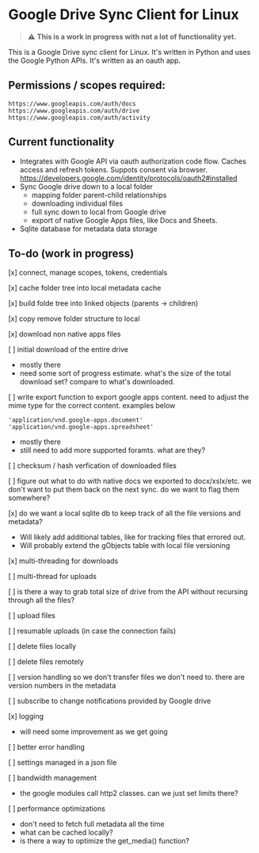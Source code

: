 # Google Drive Sync Client for Linux

> :warning: **This is a work in progress with not a lot of functionality yet.**

This is a Google Drive sync client for Linux.   It's written in Python and uses the Google Python APIs.  It's written as an oauth app.  

## Permissions / scopes required:

```
https://www.googleapis.com/auth/docs
https://www.googleapis.com/auth/drive 
https://www.googleapis.com/auth/activity
```

## Current functionality

* Integrates with Google API via oauth authorization code flow.  Caches access and refresh tokens.  Suppots consent via browser. https://developers.google.com/identity/protocols/oauth2#installed
* Sync Google drive down to a local folder
  * mapping folder parent-child relationships
  * downloading individual files
  * full sync down to local from Google drive
  * export of native Google Apps files, like Docs and Sheets.
* Sqlite database for metadata data storage 

## To-do (work in progress)

[x] connect, manage scopes, tokens, credentials

[x] cache folder tree into local metadata cache

[x] build folde tree into linked objects (parents -> children)

[x] copy remove folder structure to local

[x] download non native apps files

[ ] initial download of the entire drive

- mostly there
- need some sort of progress estimate.   what's the size of the total download set?  compare to what's downloaded.

[ ] write export function to export google apps content.  need to adjust the mime type for the correct content.  examples below
```
'application/vnd.google-apps.document'
'application/vnd.google-apps.spreadsheet'
```
- mostly there
- still need to add more supported foramts. what are they?

[ ] checksum / hash verfication of downloaded files

[ ] figure out what to do with native docs we exported to docx/xslx/etc.  we don't want to put them back on the next sync.   do we want to flag them somewhere?  

[x] do we want a local sqlite db to keep track of all the file versions and metadata?
- Will likely add additional tables, like for tracking files that errored out.
- Will probably extend the gObjects table with local file versioning

[x] multi-threading for downloads

[ ] multi-thread for uploads

[ ] is there a way to grab total size of drive from the API without recursing through all the files?

[ ] upload files

[ ] resumable uploads (in case the connection fails)

[ ] delete files locally

[ ] delete files remotely

[ ] version handling so we don't transfer files we don't need to.   there are version numbers in the metadata

[ ] subscribe to change notifications provided by Google drive

[x] logging 
- will need some improvement as we get going

[ ] better error handling

[ ] settings managed in a json file

[ ] bandwidth management
- the google modules call http2 classes.  can we just set limits there?

[ ] performance optimizations
- don't need to fetch full metadata all the time
- what can be cached locally?
- is there a way to optimize the get_media() function?